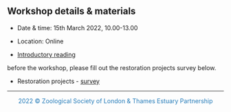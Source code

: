 ## Workshop details & materials

- Date & time: 15th March 2022, 10.00-13.00

- Location: Online 

- <a href="https://github.com/ThamesEstuaryPartnership/3cs/blob/main/Coastal%20Habitat%20Restoration%20in%20the%20Thames-%20Workshop%20Introduction.pdf" target="_blank">Introductory reading</a>

before the workshop, please fill out the restoration projects survey below. 

- Restoration projects - <a href="https://survey123.arcgis.com/share/a425bad4dfc8413abd8960ddf9976e77" target="_blank">survey</a>


<hr>
<center><p style="color:#267CB9">2022 © Zoological Society of London & Thames Estuary Partnership</p></center>

<link rel="stylesheet" href="https://cdnjs.cloudflare.com/ajax/libs/font-awesome/4.7.0/css/font-awesome.min.css">
<p style="text-align: center;">
<a href="https://www.zsl.org/" target="_blank" class="fa fa-globe fa-lg" style="color:#00b3db"></a> <a href="https://www.thamesestuarypartnership.org/" target="_blank" class="fa fa-globe fa-lg" style="color:#ad7247"></a> <a href="mailto:w.bodnar@ucl.ac.uk" class="fa fa-envelope fa-lg" style="color:#267CB9"></a>
